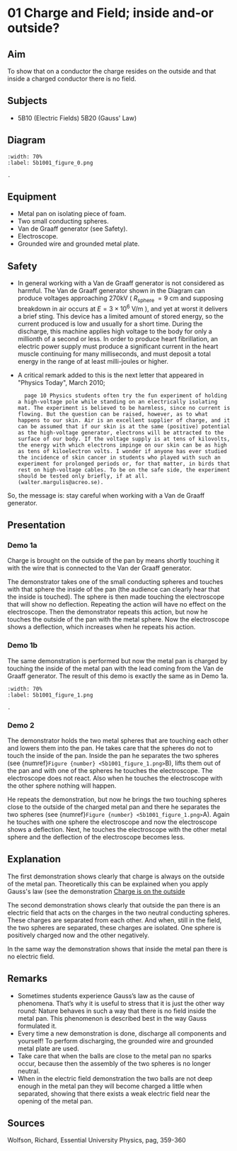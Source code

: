 # 01 Charge and Field; inside and-or outside? 
  
## Aim   
 To show that on a conductor the charge resides on the outside and that inside a charged conductor there is no field.    
  
## Subjects   
* 5B10 (Electric Fields) 5B20 (Gauss' Law)   

## Diagram
   
```{figure} figures/figure_0.png  
:width: 70%  
:label: 5b1001_figure_0.png  

. 
```
     
  
## Equipment   
 *  Metal pan on isolating piece of foam. 
 *  Two small conducting spheres. 
 *  Van de Graaff generator (see Safety). 
 *  Electroscope. 
 *  Grounded wire and grounded metal plate.   
  
## Safety   
 
- In general working with a Van de Graaff generator is not considered as harmful. The Van de Graaff generator shown in the Diagram can produce voltages approaching $270 \mathrm{kV}$ ( $R_{\text {sphere }}=9 \mathrm{~cm}$ and supposing breakdown in air occurs at $E=3 \times 10^{6} \mathrm{~V} / \mathrm{m}$ ), and yet at worst it delivers a brief sting. This device has a limited amount of stored energy, so the current produced is low and usually for a short time. During the discharge, this machine applies high voltage to the body for only a millionth of a second or less. In order to produce heart fibrillation, an electric power supply must produce a significant current in the heart muscle continuing for many milliseconds, and must deposit a total energy in the range of at least milli-joules or higher.
- A critical remark added to this is the next letter that appeared in "Physics Today", March 2010; 

        page 10 Physics students often try the fun experiment of holding a high-voltage pole while standing on an electrically isolating mat. The experiment is believed to be harmless, since no current is flowing. But the question can be raised, however, as to what happens to our skin. Air is an excellent supplier of charge, and it can be assumed that if our skin is at the same (positive) potential as the high-voltage generator, electrons will be attracted to the surface of our body. If the voltage supply is at tens of kilovolts, the energy with which electrons impinge on our skin can be as high as tens of kiloelectron volts. I wonder if anyone has ever studied the incidence of skin cancer in students who played with such an experiment for prolonged periods or, for that matter, in birds that rest on high-voltage cables. To be on the safe side, the experiment should be tested only briefly, if at all. (walter.margulis@acreo.se).
    
So, the message is: stay careful when working with a Van de Graaff generator.

## Presentation   
### Demo 1a
Charge is brought on the outside of the pan by means shortly touching it with the wire that is connected to the Van der Graaff generator.

The demonstrator takes one of the small conducting spheres and touches with that sphere the inside of the pan (the audience can clearly hear that the inside is touched). The sphere is then made touching the electroscope that will show no deflection. Repeating the action will have no effect on the electroscope. Then the demonstrator repeats this action, but now he touches the outside of the pan with the metal sphere. Now the electroscope shows a deflection, which increases when he repeats his action. 

### Demo 1b

The same demonstration is performed but now the metal pan is charged by touching the inside of the metal pan with the lead coming from the Van de Graaff generator. The result of this demo is exactly the same as in Demo 1a. 
```{figure} figures/figure_1.png  
:width: 70%  
:label: 5b1001_figure_1.png  

. 
```

### Demo 2

The demonstrator holds the two metal spheres that are touching each other and lowers them into the pan. He takes care that the spheres do not to touch the inside of the pan. Inside the pan he separates the two spheres (see {numref}`Figure {number} <5b1001_figure_1.png>`B), lifts them out of the pan and with one of the spheres he touches the electroscope. The electroscope does not react. Also when he touches the electroscope with the other sphere nothing will happen.

He repeats the demonstration, but now he brings the two touching spheres close to the outside of the charged metal pan and there he separates the two spheres (see {numref}`Figure {number} <5b1001_figure_1.png>`A). Again he touches with one sphere the electroscope and now the electroscope shows a deflection. Next, he touches the electroscope with the other metal sphere and the deflection of the electroscope becomes less.
  
## Explanation   
The first demonstration shows clearly that charge is always on the outside of the metal pan. Theoretically this can be explained when you apply Gauss's law (see the demonstration [Charge is on the outside](../5B1002%20Charge%20is%20on%20the%20Outside/5B1002.md)

The second demonstration shows clearly that outside the pan there is an electric field that acts on the charges in the two neutral conducting spheres. These charges are separated from each other. And when, still in the field, the two spheres are separated, these charges are isolated. One sphere is positively charged now and the other negatively.

In the same way the demonstration shows that inside the metal pan there is no electric field.

## Remarks
 *  Sometimes students experience Gauss’s law as the cause of phenomena. That’s why it is useful to stress that it is just the other way round: Nature behaves in such a way that there is no field inside the metal pan. This phenomenon is described best in the way Gauss formulated it.  
 *  Every time a new demonstration is done, discharge all components and yourself! To perform discharging, the grounded wire and grounded metal plate are used. 
 *  Take care that when the balls are close to the metal pan no sparks occur, because then the assembly of the two spheres is no longer neutral. 
 *  When in the electric field demonstration the two balls are not deep enough in the metal pan they will become charged a little when separated, showing that there exists a weak electric field near the opening of the metal pan.
   
  
## Sources   
 Wolfson, Richard, Essential University Physics, pag, 359-360   